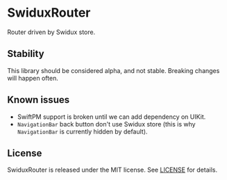 # SwiduxRouter
Router driven by Swidux store.

## Stability

This library should be considered alpha, and not stable. Breaking changes will happen often.

## Known issues

- SwiftPM support is broken until we can add dependency on UIKit.
-  `NavigationBar` back button don't use Swidux store (this is why `NavigationBar` is currently hidden by default).

## License

SwiduxRouter is released under the MIT license. See [LICENSE](LICENSE]) for details.
